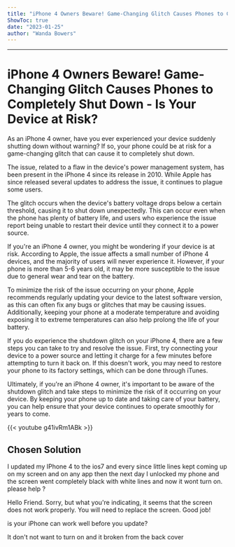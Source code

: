 ```yaml
---
title: "iPhone 4 Owners Beware! Game-Changing Glitch Causes Phones to Completely Shut Down - Is Your Device at Risk?"
ShowToc: true 
date: "2023-01-25"
author: "Wanda Bowers"
---
```

*****
# iPhone 4 Owners Beware! Game-Changing Glitch Causes Phones to Completely Shut Down - Is Your Device at Risk?

As an iPhone 4 owner, have you ever experienced your device suddenly shutting down without warning? If so, your phone could be at risk for a game-changing glitch that can cause it to completely shut down. 

The issue, related to a flaw in the device's power management system, has been present in the iPhone 4 since its release in 2010. While Apple has since released several updates to address the issue, it continues to plague some users. 

The glitch occurs when the device's battery voltage drops below a certain threshold, causing it to shut down unexpectedly. This can occur even when the phone has plenty of battery life, and users who experience the issue report being unable to restart their device until they connect it to a power source. 

If you're an iPhone 4 owner, you might be wondering if your device is at risk. According to Apple, the issue affects a small number of iPhone 4 devices, and the majority of users will never experience it. However, if your phone is more than 5-6 years old, it may be more susceptible to the issue due to general wear and tear on the battery. 

To minimize the risk of the issue occurring on your phone, Apple recommends regularly updating your device to the latest software version, as this can often fix any bugs or glitches that may be causing issues. Additionally, keeping your phone at a moderate temperature and avoiding exposing it to extreme temperatures can also help prolong the life of your battery. 

If you do experience the shutdown glitch on your iPhone 4, there are a few steps you can take to try and resolve the issue. First, try connecting your device to a power source and letting it charge for a few minutes before attempting to turn it back on. If this doesn't work, you may need to restore your phone to its factory settings, which can be done through iTunes. 

Ultimately, if you're an iPhone 4 owner, it's important to be aware of the shutdown glitch and take steps to minimize the risk of it occurring on your device. By keeping your phone up to date and taking care of your battery, you can help ensure that your device continues to operate smoothly for years to come.

{{< youtube g41ivRm1ABk >}} 



## Chosen Solution
 I updated my IPhone 4 to the ios7 and every since little lines kept coming up on my screen and on any app then the next day I unlocked my phone and the screen went completely black with white lines and now it wont turn on. please help ?

 Hello Friend.
Sorry, but what you're indicating, it seems that the screen does not work properly.
You will need to replace the screen.
Good job!

 is your iPhone can work well before you update?

 It don't not want to turn on and it broken from the back cover




